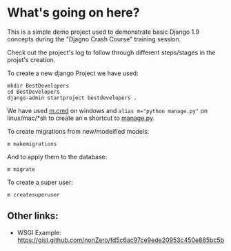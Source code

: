 # What's going on here?

This is a simple demo project used to demonstrate basic Django 1.9 concepts 
during the "Djagno Crash Course" training session.

Check out the project's log to follow through different steps/stages in the 
projet's creation.

 
To create a new django Project we have used:

    mkdir BestDevelopers
    cd BestDevelopers
    django-admin startproject bestdevelopers .
     
     
We have used [m.cmd](m.cmd) on windows and `alias m="python manage.py"` on
linux/mac/*sh to create an `m` shortcut to [manage.py](manage.py).

To create migrations from new/modeified models:

    m makemigrations
    
And to apply them to the database:

    m migrate

To create a super user:

    m createsuperuser

## Other links:

- WSGI Example: <https://gist.github.com/nonZero/fd5c6ac97ce9ede20953c450e885bc5b>
